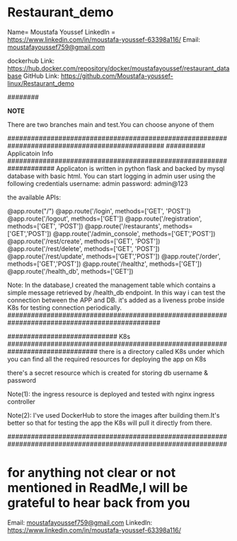 # Restaurant_demo

Name= Moustafa Youssef
LinkedIn = https://www.linkedin.com/in/moustafa-youssef-63398a116/
Email: moustafayoussef759@gmail.com


dockerhub Link: https://hub.docker.com/repository/docker/moustafayoussef/restaurant_database
GitHub Link: https://github.com/Moustafa-youssef-linux/Restaurant_demo



########

**NOTE**

There are two branches main and test.You can choose anyone of them

################################################################################################
########## Applicatoin Info ####################################################################
Applicaton is written in python flask and backed by mysql database with basic html.
You can start logging in admin user using the following credentials
username: admin
password: admin@123



the available APIs:

@app.route("/")
@app.route('/login', methods=['GET', 'POST'])
@app.route('/logout', methods=['GET'])
@app.route('/registration', methods=['GET', 'POST'])
@app.route('/restaurants', methods=['GET','POST'])
@app.route('/admin_console', methods=['GET','POST'])
@app.route('/rest/create', methods=['GET', 'POST'])
@app.route('/rest/delete', methods=['GET', 'POST'])
@app.route('/rest/update', methods=['GET','POST'])
@app.route('/order', methods=['GET','POST'])
@app.route('/healthz', methods=['GET'])
@app.route('/health_db', methods=['GET'])


Note: 
In the database,I created the management table which contains a simple 
message retrieved by /health_db endpoint. In this way i can test the connection between the APP and DB.
it's added as a liveness probe inside K8s for testing connection periodically.
###############################################################################################

############################ K8s ###############################################################################
there is a directory called K8s under which you can find all the required resources for deploying the app on K8s

there's a secret resource which is created for storing db username & password

Note(1):
the ingress resource is deployed and tested with nginx ingress controller

Note(2):
I've used DockerHub to store the images after building them.It's better so that for testing the app the K8s will pull it directly from there.

################################################################################################################


# for anything not clear or not mentioned in ReadMe,I will be grateful to hear back from you

Email: moustafayoussef759@gmail.com
LinkedIn: https://www.linkedin.com/in/moustafa-youssef-63398a116/




